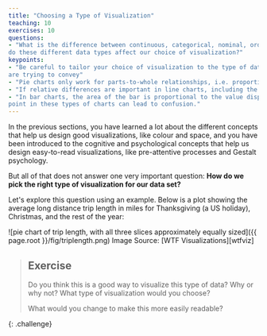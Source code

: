 ```yaml
---
title: "Choosing a Type of Visualization"
teaching: 10
exercises: 10
questions:
- "What is the difference between continuous, categorical, nominal, ordinal, and proportional data, and how
do these different data types affect our choice of visualization?"
keypoints:
- "Be careful to tailor your choice of visualization to the type of data and the type of information you
are trying to convey"
- "Pie charts only work for parts-to-whole relationships, i.e. proportional data"
- "If relative differences are important in line charts, including the zero-point can be misleading."
- "In bar charts, the area of the bar is proportional to the value displayed, thus leaving out the zero
point in these types of charts can lead to confusion."
---
```



In the previous sections, you have learned a lot about the different concepts that help us design good
visualizations, like colour and space, and you have been introduced to the cognitive and psychological
concepts that help us design easy-to-read visualizations, like pre-attentive processes and Gestalt
psychology.

But all of that does not answer one very important question: **How do we pick the right type of 
visualization for our data set?**

Let's explore this question using an example. Below is a plot showing the average long distance
trip length in miles for Thanksgiving (a US holiday), Christmas, and the rest of the year:

![pie chart of trip length, with all three slices approximately equally sized]({{ page.root }}/fig/triplength.png)
Image Source: [WTF Visualizations][wtfviz]

> ## Exercise
>
> Do you think this is a good way to visualize this type of data? Why or why not? What type of
> visualization would you choose?
>
> What would you change to make this more easily readable?
>
{: .challenge}

